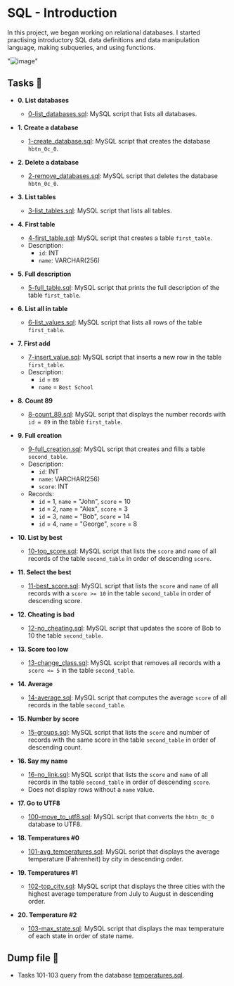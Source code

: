 


# SQL - Introduction

In this project, we began working on relational databases. I started practising introductory SQL data definitions and data manipulation language, making subqueries, and using functions.



"![image](https://user-images.githubusercontent.com/111011919/219132734-3005aee2-e5f2-4b05-b3ea-eafb2d637020.png)"

    

## Tasks :page_with_curl:

* **0. List databases**
  * [0-list_databases.sql](./0-list_databases.sql): MySQL script that lists all databases.

* **1. Create a database**
  * [1-create_database.sql](./1-create_database.sql): MySQL script that creates the database `hbtn_0c_0`.
  
* **2. Delete a database**
  * [2-remove_databases.sql](./2-remove_databases.sql): MySQL script that deletes the database `hbtn_0c_0`.

* **3. List tables**
  * [3-list_tables.sql](./3-list_tables.sql): MySQL script that lists all tables.
  
* **4. First table**
  * [4-first_table.sql](./4-first_table.sql): MySQL script that creates a table `first_table`.
  * Description:
    * `id`: INT
    * `name`: VARCHAR(256)

* **5. Full description**
  * [5-full_table.sql](./5-full_table.sql): MySQL script that prints the full description of the table `first_table`.
  
* **6. List all in table**
  * [6-list_values.sql](./6-list_values.sql): MySQL script that lists all rows of the table
  `first_table`.

* **7. First add**
  * [7-insert_value.sql](./7-insert_value.sql): MySQL script that inserts a new row in the table `first_table`.
  * Description:
    * `id` = `89`
    * `name` = `Best School`

* **8. Count 89**
  * [8-count_89.sql](./8-count_89.sql): MySQL script that displays the number records with `id = 89` in the table `first_table`.

* **9. Full creation**
  * [9-full_creation.sql](./9-full_creation.sql): MySQL script that creates and fills a table `second_table`.
  * Description:
    * `id`: INT
    * `name`: VARCHAR(256)
    * `score`: INT
  * Records:
    * `id` = 1, `name` = "John", `score` = 10
    * `id` = 2, `name` = "Alex", `score` = 3
    * `id` = 3, `name` = "Bob", `score` = 14
    * `id` = 4, `name` = "George", `score` = 8

* **10. List by best**
  * [10-top_score.sql](./10-top_score.sql): MySQL script that lists the `score` and `name` of all records of the table `second_table` in order of descending `score`.

* **11. Select the best**
  * [11-best_score.sql](./11-best_score.sql): MySQL script that lists the `score` and `name` of all records with a `score >= 10` in the table `second_table` in order of descending score.

* **12. Cheating is bad**
  * [12-no_cheating.sql](./12-no_cheating.sql): MySQL script that updates the score of Bob to 10 the table `second_table`.

* **13. Score too low**
  * [13-change_class.sql](./13-change_class.sql): MySQL script that removes all records with a `score <= 5` in the table `second_table`.

* **14. Average**
  * [14-average.sql](./14-average.sql): MySQL script that computes the average `score` of all records in the table `second_table`.

* **15. Number by score**
  * [15-groups.sql](./15-groups.sql): MySQL script that lists the `score` and number of records with the same score in the table `second_table` in order of descending count.

* **16. Say my name**
  * [16-no_link.sql](./16-no_link.sql): MySQL script that lists the `score` and `name` of all records in the table `second_table` in order of descending `score`.
  * Does not display rows without a `name` value.

* **17. Go to UTF8**
  * [100-move_to_utf8.sql](./100-move_to_utf8.sql): MySQL script that converts the `hbtn_0c_0` database to UTF8.

* **18. Temperatures #0**
  * [101-avg_temperatures.sql](./101-avg_temperatures.sql): MySQL script that displays the average temperature (Fahrenheit) by city in descending order.

* **19. Temperatures #1**
  * [102-top_city.sql](./102-top_city.sql): MySQL script that displays the three cities with the highest average temperature from July to August in descending order.

* **20. Temperature #2**
  * [103-max_state.sql](./103-max_state.sql): MySQL script that displays the max temperature of each state in order of state name.
  
## Dump file :dolphin:
* Tasks 101-103 query from the database [temperatures.sql](./temperatures.sql).

